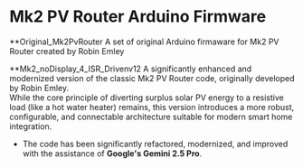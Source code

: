 # Mk2 PV Router Arduino Firmware

**Original_Mk2PvRouter
A set of original Arduino firmaware for Mk2 PV Router created by Robin Emley

**Mk2_noDisplay_4_ISR_Drivenv12
A significantly enhanced and modernized version of the classic Mk2 PV Router code, originally developed by Robin Emley.   
While the core principle of diverting surplus solar PV energy to a resistive load (like a hot water heater) remains, this version introduces a more robust, configurable, and connectable architecture suitable for modern smart home integration.  
* The code has been significantly refactored, modernized, and improved with the assistance of **Google's Gemini 2.5 Pro**.
